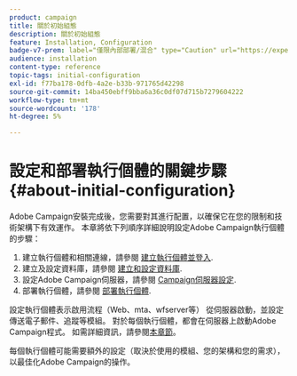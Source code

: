 ```yaml
---
product: campaign
title: 關於初始組態
description: 關於初始組態
feature: Installation, Configuration
badge-v7-prem: label="僅限內部部署/混合" type="Caution" url="https://experienceleague.adobe.com/docs/campaign-classic/using/installing-campaign-classic/architecture-and-hosting-models/hosting-models-lp/hosting-models.html?lang=zh-Hant" tooltip="僅適用於內部部署和混合部署"
audience: installation
content-type: reference
topic-tags: initial-configuration
exl-id: f77ba178-0dfb-4a2e-b33b-971765d42298
source-git-commit: 14ba450ebff9bba6a36c0df07d715b7279604222
workflow-type: tm+mt
source-wordcount: '178'
ht-degree: 5%

---
```


# 設定和部署執行個體的關鍵步驟{#about-initial-configuration}



Adobe Campaign安裝完成後，您需要對其進行配置，以確保它在您的限制和技術架構下有效運作。 本章將依下列順序詳細說明設定Adobe Campaign執行個體的步驟：

1. 建立執行個體和相關連線，請參閱 [建立執行個體並登入](../../installation/using/creating-an-instance-and-logging-on.md).
1. 建立及設定資料庫，請參閱 [建立和設定資料庫](../../installation/using/creating-and-configuring-the-database.md).
1. 設定Adobe Campaign伺服器，請參閱 [Campaign伺服器設定](../../installation/using/configuring-campaign-server.md).
1. 部署執行個體，請參閱 [部署執行個體](../../installation/using/deploying-an-instance.md).

設定執行個體表示啟用流程（Web、mta、wfserver等） 從伺服器啟動，並設定傳送電子郵件、追蹤等模組。 對於每個執行個體，都會在伺服器上啟動Adobe Campaign程式。 如需詳細資訊，請參閱[本章節](../../installation/using/configuring-campaign-server.md#enabling-processes)。

每個執行個體可能需要額外的設定（取決於使用的模組、您的架構和您的需求），以最佳化Adobe Campaign的操作。
